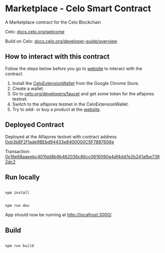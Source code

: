 # Marketplace - Celo Smart Contract
A Marketplace contract for the Celo Blockchain

Celo: [docs.celo.org/welcome](https://docs.celo.org/welcome)

Build on Celo: [docs.celo.org/developer-guide/overview](https://docs.celo.org/developer-guide/overview)

## How to interact with this contract

Follow the steps below before you go to [website](https://celo-market.herokuapp.com/) to interact with the contract.

1. Install the [CeloExtensionWallet](https://chrome.google.com/webstore/detail/celoextensionwallet/kkilomkmpmkbdnfelcpgckmpcaemjcdh?hl=en) from the Google Chrome Store.
2. Create a wallet.
3. Go to [celo.org/developers/faucet](https://celo.org/developers/faucet) and get some token for the alfajores testnet.
4. Switch to the alfajores testnet in the CeloExtensionWallet.
5. Try to add- or buy a product at the  [website](https://celo-market.herokuapp.com/).


## Deployed Contract
Deployed at the Alfajores testnet with contract address [0xb3b8F2f1ade9BEbd94433e8400000C5F7887606e](https://alfajores-blockscout.celo-testnet.org/address/0xb3b8F2f1ade9BEbd94433e8400000C5F7887606e/transactions)

Transaction: [0x16e68aaeebc401fdd8b9b462036c86cc0616090e4df4dd7e2b241afbe7392dc2](https://alfajores-blockscout.celo-testnet.org/tx/0x16e68aaeebc401fdd8b9b462036c86cc0616090e4df4dd7e2b241afbe7392dc2/internal-transactions)

## Run locally

```

npm install

```

```

npm run dev

```

App should now be running at [http://localhost:3000/](http://localhost:3000/).


## Build

```

npm run build

```




